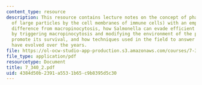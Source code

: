 ```yaml
---
content_type: resource
description: This resource contains lecture notes on the concept of phagocytosis (engulfment
  of large particles by the cell membranes of immune cells) with an emphasis on the
  difference from macropinocytosis, how Salmonella can evade efficient phagocytosis
  by triggering macropinocytosis and modifying the environment of the phagosome to
  promote its survival, and how techniques used in the field to answer similar questions
  have evolved over the years.
file: https://ol-ocw-studio-app-production.s3.amazonaws.com/courses/7-340-under-the-radar-screen-how-bugs-trick-our-immune-defenses-spring-2007/4384d50b2391a5531b65c9b8395d5c30_7_340_2.pdf
file_type: application/pdf
resourcetype: Document
title: 7_340_2.pdf
uid: 4384d50b-2391-a553-1b65-c9b8395d5c30
---
```

